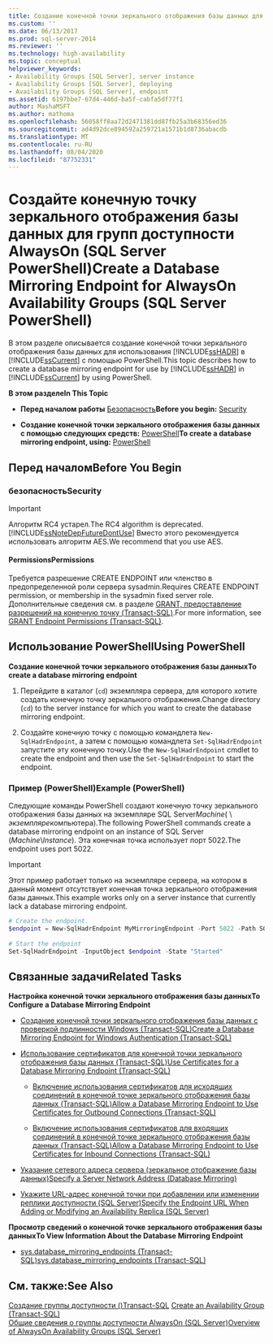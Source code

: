 ```yaml
---
title: Создание конечной точки зеркального отображения базы данных для группы доступности AlwaysOn (SQL Server PowerShell) | Документация Майкрософт
ms.custom: ''
ms.date: 06/13/2017
ms.prod: sql-server-2014
ms.reviewer: ''
ms.technology: high-availability
ms.topic: conceptual
helpviewer_keywords:
- Availability Groups [SQL Server], server instance
- Availability Groups [SQL Server], deploying
- Availability Groups [SQL Server], endpoint
ms.assetid: 6197bbe7-67d4-446d-ba5f-cabfa5df77f1
author: MashaMSFT
ms.author: mathoma
ms.openlocfilehash: 56058ff8aa72d2471381dd87fb25a3b68356ed36
ms.sourcegitcommit: ad4d92dce894592a259721a1571b1d8736abacdb
ms.translationtype: MT
ms.contentlocale: ru-RU
ms.lasthandoff: 08/04/2020
ms.locfileid: "87752331"
---
```

# <a name="create-a-database-mirroring-endpoint-for-alwayson-availability-groups-sql-server-powershell"></a><span data-ttu-id="be0e8-102">Создайте конечную точку зеркального отображения базы данных для групп доступности AlwaysOn (SQL Server PowerShell)</span><span class="sxs-lookup"><span data-stu-id="be0e8-102">Create a Database Mirroring Endpoint for AlwaysOn Availability Groups (SQL Server PowerShell)</span></span>
  <span data-ttu-id="be0e8-103">В этом разделе описывается создание конечной точки зеркального отображения базы данных для использования [!INCLUDE[ssHADR](../../../includes/sshadr-md.md)] в [!INCLUDE[ssCurrent](../../../includes/sscurrent-md.md)] с помощью PowerShell.</span><span class="sxs-lookup"><span data-stu-id="be0e8-103">This topic describes how to create a database mirroring endpoint for use by [!INCLUDE[ssHADR](../../../includes/sshadr-md.md)] in [!INCLUDE[ssCurrent](../../../includes/sscurrent-md.md)] by using PowerShell.</span></span>  
  
 <span data-ttu-id="be0e8-104">**В этом разделе**</span><span class="sxs-lookup"><span data-stu-id="be0e8-104">**In This Topic**</span></span>  
  
-   <span data-ttu-id="be0e8-105">**Перед началом работы**  [Безопасность](#Security)</span><span class="sxs-lookup"><span data-stu-id="be0e8-105">**Before you begin:**  [Security](#Security)</span></span>  
  
-   <span data-ttu-id="be0e8-106">**Создание конечной точки зеркального отображения базы данных с помощью следующих средств:**  [PowerShell](#PowerShellProcedure)</span><span class="sxs-lookup"><span data-stu-id="be0e8-106">**To create a database mirroring endpoint, using:**  [PowerShell](#PowerShellProcedure)</span></span>  
  
## <a name="before-you-begin"></a><span data-ttu-id="be0e8-107">Перед началом</span><span class="sxs-lookup"><span data-stu-id="be0e8-107">Before You Begin</span></span>  
  
###  <a name="security"></a><a name="Security"></a> <span data-ttu-id="be0e8-108">безопасность</span><span class="sxs-lookup"><span data-stu-id="be0e8-108">Security</span></span>  
  
> [!IMPORTANT]  
>  <span data-ttu-id="be0e8-109">Алгоритм RC4 устарел.</span><span class="sxs-lookup"><span data-stu-id="be0e8-109">The RC4 algorithm is deprecated.</span></span> [!INCLUDE[ssNoteDepFutureDontUse](../../../includes/ssnotedepfuturedontuse-md.md)] <span data-ttu-id="be0e8-110">Вместо этого рекомендуется использовать алгоритм AES.</span><span class="sxs-lookup"><span data-stu-id="be0e8-110">We recommend that you use AES.</span></span>  
  
####  <a name="permissions"></a><a name="Permissions"></a> <span data-ttu-id="be0e8-111">Permissions</span><span class="sxs-lookup"><span data-stu-id="be0e8-111">Permissions</span></span>  
 <span data-ttu-id="be0e8-112">Требуется разрешение CREATE ENDPOINT или членство в предопределенной роли сервера sysadmin.</span><span class="sxs-lookup"><span data-stu-id="be0e8-112">Requires CREATE ENDPOINT permission, or membership in the sysadmin fixed server role.</span></span> <span data-ttu-id="be0e8-113">Дополнительные сведения см. в разделе [GRANT, предоставление разрешений на конечную точку (Transact-SQL)](/sql/t-sql/statements/grant-endpoint-permissions-transact-sql).</span><span class="sxs-lookup"><span data-stu-id="be0e8-113">For more information, see [GRANT Endpoint Permissions &#40;Transact-SQL&#41;](/sql/t-sql/statements/grant-endpoint-permissions-transact-sql).</span></span>  
  
##  <a name="using-powershell"></a><a name="PowerShellProcedure"></a> <span data-ttu-id="be0e8-114">Использование PowerShell</span><span class="sxs-lookup"><span data-stu-id="be0e8-114">Using PowerShell</span></span>  
 <span data-ttu-id="be0e8-115">**Создание конечной точки зеркального отображения базы данных**</span><span class="sxs-lookup"><span data-stu-id="be0e8-115">**To create a database mirroring endpoint**</span></span>  
  
1.  <span data-ttu-id="be0e8-116">Перейдите в каталог (`cd`) экземпляра сервера, для которого хотите создать конечную точку зеркального отображения.</span><span class="sxs-lookup"><span data-stu-id="be0e8-116">Change directory (`cd`) to the server instance for which you want to create the database mirroring endpoint.</span></span>  
  
2.  <span data-ttu-id="be0e8-117">Создайте конечную точку с помощью командлета `New-SqlHadrEndpoint`, а затем с помощью командлета `Set-SqlHadrEndpoint` запустите эту конечную точку.</span><span class="sxs-lookup"><span data-stu-id="be0e8-117">Use the `New-SqlHadrEndpoint` cmdlet to create the endpoint and then use the `Set-SqlHadrEndpoint` to start the endpoint.</span></span>  
  
###  <a name="example-powershell"></a><a name="PShellExample"></a> <span data-ttu-id="be0e8-118">Пример (PowerShell)</span><span class="sxs-lookup"><span data-stu-id="be0e8-118">Example (PowerShell)</span></span>  
 <span data-ttu-id="be0e8-119">Следующие команды PowerShell создают конечную точку зеркального отображения базы данных на экземпляре SQL Server*Machine*( \\ *экземпляре*компьютера).</span><span class="sxs-lookup"><span data-stu-id="be0e8-119">The following PowerShell commands create a database mirroring endpoint on an instance of SQL Server (*Machine*\\*Instance*).</span></span> <span data-ttu-id="be0e8-120">Эта конечная точка использует порт 5022.</span><span class="sxs-lookup"><span data-stu-id="be0e8-120">The endpoint uses port 5022.</span></span>  
  
> [!IMPORTANT]  
>  <span data-ttu-id="be0e8-121">Этот пример работает только на экземпляре сервера, на котором в данный момент отсутствует конечная точка зеркального отображения базы данных.</span><span class="sxs-lookup"><span data-stu-id="be0e8-121">This example works only on a server instance that currently lack a database mirroring endpoint.</span></span>  
  
```powershell
# Create the endpoint.  
$endpoint = New-SqlHadrEndpoint MyMirroringEndpoint -Port 5022 -Path SQLSERVER:\SQL\Machine\Instance  
  
# Start the endpoint  
Set-SqlHadrEndpoint -InputObject $endpoint -State "Started"
```  
  
##  <a name="related-tasks"></a><a name="RelatedTasks"></a> <span data-ttu-id="be0e8-122">Связанные задачи</span><span class="sxs-lookup"><span data-stu-id="be0e8-122">Related Tasks</span></span>  
 <span data-ttu-id="be0e8-123">**Настройка конечной точки зеркального отображения базы данных**</span><span class="sxs-lookup"><span data-stu-id="be0e8-123">**To Configure a Database Mirroring Endpoint**</span></span>  
  
-   [<span data-ttu-id="be0e8-124">Создание конечной точки зеркального отображения базы данных с проверкой подлинности Windows (Transact-SQL)</span><span class="sxs-lookup"><span data-stu-id="be0e8-124">Create a Database Mirroring Endpoint for Windows Authentication &#40;Transact-SQL&#41;</span></span>](../../database-mirroring/create-a-database-mirroring-endpoint-for-windows-authentication-transact-sql.md)  
  
-   [<span data-ttu-id="be0e8-125">Использование сертификатов для конечной точки зеркального отображения базы данных (Transact-SQL)</span><span class="sxs-lookup"><span data-stu-id="be0e8-125">Use Certificates for a Database Mirroring Endpoint &#40;Transact-SQL&#41;</span></span>](../../database-mirroring/use-certificates-for-a-database-mirroring-endpoint-transact-sql.md)  
  
    -   [<span data-ttu-id="be0e8-126">Включение использования сертификатов для исходящих соединений в конечной точке зеркального отображения базы данных (Transact-SQL)</span><span class="sxs-lookup"><span data-stu-id="be0e8-126">Allow a Database Mirroring Endpoint to Use Certificates for Outbound Connections &#40;Transact-SQL&#41;</span></span>](../../database-mirroring/database-mirroring-use-certificates-for-outbound-connections.md)  
  
    -   [<span data-ttu-id="be0e8-127">Включение использования сертификатов для входящих соединений в конечной точке зеркального отображения базы данных (Transact-SQL)</span><span class="sxs-lookup"><span data-stu-id="be0e8-127">Allow a Database Mirroring Endpoint to Use Certificates for Inbound Connections &#40;Transact-SQL&#41;</span></span>](../../database-mirroring/database-mirroring-use-certificates-for-inbound-connections.md)  
  
-   [<span data-ttu-id="be0e8-128">Указание сетевого адреса сервера (зеркальное отображение базы данных)</span><span class="sxs-lookup"><span data-stu-id="be0e8-128">Specify a Server Network Address &#40;Database Mirroring&#41;</span></span>](../../database-mirroring/specify-a-server-network-address-database-mirroring.md)  
  
-   [<span data-ttu-id="be0e8-129">Укажите URL-адрес конечной точки при добавлении или изменении реплики доступности (SQL Server)</span><span class="sxs-lookup"><span data-stu-id="be0e8-129">Specify the Endpoint URL When Adding or Modifying an Availability Replica &#40;SQL Server&#41;</span></span>](specify-endpoint-url-adding-or-modifying-availability-replica.md)  
  
 <span data-ttu-id="be0e8-130">**Просмотр сведений о конечной точке зеркального отображения базы данных**</span><span class="sxs-lookup"><span data-stu-id="be0e8-130">**To View Information About the Database Mirroring Endpoint**</span></span>  
  
-   [<span data-ttu-id="be0e8-131">sys.database_mirroring_endpoints (Transact-SQL)</span><span class="sxs-lookup"><span data-stu-id="be0e8-131">sys.database_mirroring_endpoints &#40;Transact-SQL&#41;</span></span>](/sql/relational-databases/system-catalog-views/sys-database-mirroring-endpoints-transact-sql)  
  
## <a name="see-also"></a><span data-ttu-id="be0e8-132">См. также:</span><span class="sxs-lookup"><span data-stu-id="be0e8-132">See Also</span></span>  
 <span data-ttu-id="be0e8-133">[Создание группы доступности &#40;&#41;Transact-SQL](create-an-availability-group-transact-sql.md) </span><span class="sxs-lookup"><span data-stu-id="be0e8-133">[Create an Availability Group &#40;Transact-SQL&#41;](create-an-availability-group-transact-sql.md) </span></span>  
 [<span data-ttu-id="be0e8-134">Общие сведения о группы доступности AlwaysOn &#40;SQL Server&#41;</span><span class="sxs-lookup"><span data-stu-id="be0e8-134">Overview of AlwaysOn Availability Groups &#40;SQL Server&#41;</span></span>](overview-of-always-on-availability-groups-sql-server.md)  
